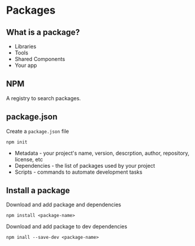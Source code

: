 # Packages 

## What is a package?  

* Libraries
* Tools 
* Shared Components 
* Your app

## NPM 

A registry to search packages. 

## package.json 

Create a `package.json` file 

```npm init```

* Metadata - your project's name, version, descrption, author, repository, license, etc 
* Dependencies - the list of packages used by your project 
* Scripts - commands to automate development tasks 

## Install a package 

Download and add package and dependencies 

```npm install <package-name>```

Download and add package to dev dependencies

```npm inall --save-dev <package-name>```



